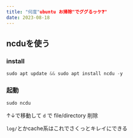 ```yaml
---
title: "何度"ubuntu お掃除"でググるヮケ❓️"
date: 2023-08-18
---
```


## ncduを使う

### install

```jsx
sudo apt update && sudo apt install ncdu -y
```

### 起動

```jsx
sudo ncdu
```

↑↓で移動して `d` で file/directory 削除

`log/`とかcache系はこれでさくっとキレイにできる
